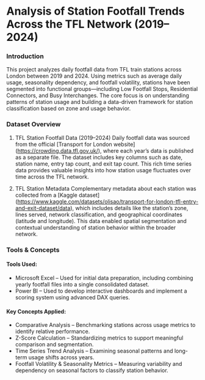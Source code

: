 # Analysis of Station Footfall Trends Across the TFL Network (2019–2024)
### Introduction 
This project analyzes daily footfall data from TFL train stations across London between 2019 and 2024. Using metrics such as average daily usage, seasonality dependency, and footfall volatility, stations have been segmented into functional groups—including Low Footfall Stops, Residential Connectors, and Busy Interchanges. The core focus is on understanding patterns of station usage and building a data-driven framework for station classification based on zone and usage behavior.

### Dataset Overview
1. TFL Station Footfall Data (2019–2024)
Daily footfall data was sourced from the official [Transport for London website] (https://crowding.data.tfl.gov.uk/), where each year’s data is published as a separate file. The dataset includes key columns such as date, station name, entry tap count, and exit tap count. This rich time series data provides valuable insights into how station usage fluctuates over time across the TFL network.

2. TFL Station Metadata
Complementary metadata about each station was collected from a [Kaggle dataset] (https://www.kaggle.com/datasets/olisao/transport-for-london-tfl-entry-and-exit-dataset/data), which includes details like the station’s zone, lines served, network classification, and geographical coordinates (latitude and longitude). This data enabled spatial segmentation and contextual understanding of station behavior within the broader network.

### Tools & Concepts
#### Tools Used:
- Microsoft Excel – Used for initial data preparation, including combining yearly footfall files into a single consolidated dataset.
- Power BI – Used to develop interactive dashboards and implement a scoring system using advanced DAX queries.

#### Key Concepts Applied:
- Comparative Analysis – Benchmarking stations across usage metrics to identify relative performance.
- Z-Score Calculation – Standardizing metrics to support meaningful comparison and segmentation.
- Time Series Trend Analysis – Examining seasonal patterns and long-term usage shifts across years.
- Footfall Volatility & Seasonality Metrics – Measuring variability and dependency on seasonal factors to classify station behavior.

